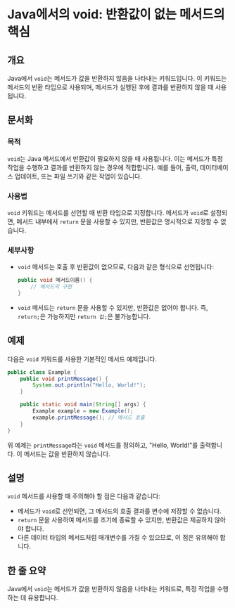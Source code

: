 <!--
Meta Description: # Java에서의 void: 반환값이 없는 메서드의 핵심 ## 개요 Java에서 `void`는 메서드가 값을 반환하지 않음을 나타내는 키워드입니다. 이 키워드는 메서드의 반환 타입으로 사용되며, 메서드가 실행된 후에 결과를 반환하지 않을 때 사용됩니다. ## 문서화 #...
Meta Keywords: void, 메서드가, 반환하지, return, example
-->

# Java에서의 void: 반환값이 없는 메서드의 핵심

## 개요
Java에서 `void`는 메서드가 값을 반환하지 않음을 나타내는 키워드입니다. 이 키워드는 메서드의 반환 타입으로 사용되며, 메서드가 실행된 후에 결과를 반환하지 않을 때 사용됩니다.

## 문서화

### 목적
`void`는 Java 메서드에서 반환값이 필요하지 않을 때 사용됩니다. 이는 메서드가 특정 작업을 수행하고 결과를 반환하지 않는 경우에 적합합니다. 예를 들어, 출력, 데이터베이스 업데이트, 또는 파일 쓰기와 같은 작업이 있습니다.

### 사용법
`void` 키워드는 메서드를 선언할 때 반환 타입으로 지정합니다. 메서드가 `void`로 설정되면, 메서드 내부에서 `return` 문을 사용할 수 있지만, 반환값은 명시적으로 지정할 수 없습니다.

### 세부사항
- `void` 메서드는 호출 후 반환값이 없으므로, 다음과 같은 형식으로 선언됩니다:
  ```java
  public void 메서드이름() {
      // 메서드의 구현
  }
  ```
- `void` 메서드는 `return` 문을 사용할 수 있지만, 반환값은 없어야 합니다. 즉, `return;`은 가능하지만 `return 값;`은 불가능합니다.

## 예제
다음은 `void` 키워드를 사용한 기본적인 메서드 예제입니다.

```java
public class Example {
    public void printMessage() {
        System.out.println("Hello, World!");
    }

    public static void main(String[] args) {
        Example example = new Example();
        example.printMessage(); // 메서드 호출
    }
}
```

위 예제는 `printMessage`라는 `void` 메서드를 정의하고, "Hello, World!"를 출력합니다. 이 메서드는 값을 반환하지 않습니다.

## 설명
`void` 메서드를 사용할 때 주의해야 할 점은 다음과 같습니다:
- 메서드가 `void`로 선언되면, 그 메서드의 호출 결과를 변수에 저장할 수 없습니다.
- `return` 문을 사용하여 메서드를 조기에 종료할 수 있지만, 반환값은 제공하지 않아야 합니다.
- 다른 데이터 타입의 메서드처럼 매개변수를 가질 수 있으므로, 이 점은 유의해야 합니다.

## 한 줄 요약
Java에서 `void`는 메서드가 값을 반환하지 않음을 나타내는 키워드로, 특정 작업을 수행하는 데 유용합니다.